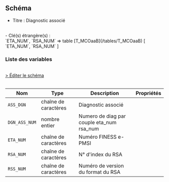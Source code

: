 ## Schéma

- Titre : Diagnostic associé
<br />
- Clé(s) étrangère(s) : <br />
`ETA_NUM`, `RSA_NUM` => table [T_MCOaaB](/tables/T_MCOaaB) [ `ETA_NUM`, `RSA_NUM` ]<br />

### Liste des variables
<br />
<div>
    <a href="https://gitlab.com/healthdatahub/schema-snds/edit/master/schemas/PMSI%20MCO/T_MCOaaD.json"  
    arget="_blank" rel="noopener noreferrer">> Éditer le schéma</a>
    <OutboundLink />
</div>
<br />

Nom|Type|Description|Propriétés
-|-|-|-
`ASS_DGN`|chaîne de caractères|Diagnostic associé||
`DGN_ASS_NUM`|nombre entier|Numero de diag par couple eta_num rsa_num||
`ETA_NUM`|chaîne de caractères|Numéro FINESS e-PMSI||
`RSA_NUM`|chaîne de caractères|N° d&#x27;index du RSA||
`RSS_NUM`|chaîne de caractères|Numéro de version du format du RSA||

